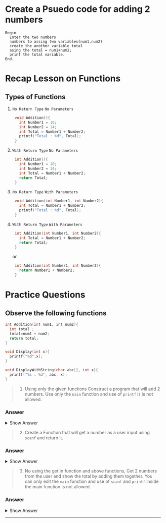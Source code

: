 # Create a Psuedo code for adding 2 numbers

```
Begin
  Enter the two numbers
  numbers to assing two variables(num1,num2)
  create the another variable total
  asing the total = num1+num2;
  print the total variable.
End.
```
# Recap Lesson on Functions

## Types of Functions

1. `No Return Type` `No Parameters`
   ```c
    void Addition(){
      int Number1 = 10;
      int Number2 = 14;
      int Total = Number1 + Number2;
      printf("Total : %d", Total);
    }
   ```
3. `With Return Type` `No Parameters`
   ```c
    int Addition(){
      int Number1 = 10;
      int Number2 = 14;
      int Total = Number1 + Number2;
      return Total;
    }
   ```
5. `No Return Type` `With Parameters`
   ```c
    void Addition(int Number1, int Number2){
      int Total = Number1 + Number2;
      printf("Total : %d", Total);
    }
   ```
7. `With Return Type` `With Parameters`
   ```c
    int Addition(int Number1, int Number2){
      int Total = Number1 + Number2;
      return Total;
    }
   ```
   or
   ```c
    int Addition(int Number1, int Number2){
      return Number1 + Number2;
    }
   ```
# Practice Questions

## Observe the following functions
```c
int Addition(int num1, int num2){
  int total ;
  total=num1 + num2;
  return total;
}

void Display(int x){
  printf("%d",x);
}

void DisplayWithString(char abc[], int x){
  printf("%s : %d", abc, x);
}
```
> 1. Using only the given functions Construct a program that will add 2 numbers. Use only the `main` function and use of `printf()` is not allowed.

### Answer 
<details>
  <summary> Show Answer</summary>
  
  ```c
  int main(void){
    DisplayWithString("Total is: %d", Addition(12, 12);
    return 0;
  }
  ```
</details>

> 2. Create a Function that will get a number as a user input using `scanf` and return it.
   
### Answer 
<details>
  <summary> Show Answer</summary>
  
  ```c
  int GetInt(void){
    int num;
    printf("\nEnter a Number: ");
    scanf("%d", &num);
    return num;
  }
  ```
</details>

> 3. No using the get in function and above functions, Get 2 numbers from the user and show the total by adding them together. You can only edit the `main` function and use of `scanf` and `printf` inside the main function is not allowed.

### Answer 
<details>
  <summary> Show Answer</summary>
  
  ```c
  int main(void){
    DisplayWithString("Total is", Addition(GetInt(), GetInt()));
    return 0;
  }
  ```
</details>

---

